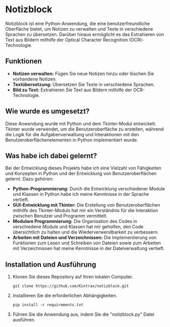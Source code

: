 # Notizblock

Notizblock ist eine Python-Anwendung, die eine benutzerfreundliche Oberfläche bietet, um Notizen zu verwalten und Texte in verschiedene Sprachen zu übersetzen. Darüber hinaus ermöglicht es das Extrahieren von Text aus Bildern mithilfe der Optical Character Recognition (OCR)-Technologie.

## Funktionen

- **Notizen verwalten:** Fügen Sie neue Notizen hinzu oder löschen Sie vorhandene Notizen.
- **Textübersetzung:** Übersetzen Sie Texte in verschiedene Sprachen.
- **Bild zu Text:** Extrahieren Sie Text aus Bildern mithilfe der OCR-Technologie.

## Wie wurde es umgesetzt?
Diese Anwendung wurde mit Python und dem Tkinter-Modul entwickelt. Tkinter wurde verwendet, um die Benutzeroberfläche zu erstellen, während die Logik für die Aufgabenverwaltung und Interaktionen mit den Benutzeroberflächenelementen in Python implementiert wurde.

## Was habe ich dabei gelernt?
Bei der Entwicklung dieses Projekts habe ich eine Vielzahl von Fähigkeiten und Konzepten in Python und der Entwicklung von Benutzeroberflächen gelernt.
Dazu gehören:

- **Python-Programmierung:** Durch die Entwicklung verschiedener Module und Klassen in Python habe ich meine Kenntnisse in der Sprache vertieft.
- **GUI-Entwicklung mit Tkinter:** Die Erstellung von Benutzeroberflächen mithilfe des Tkinter-Moduls hat mir ein Verständnis für die Interaktion zwischen Benutzer und Programm vermittelt.
- **Modulare Programmierung:** Die Organisation des Codes in verschiedene Module und Klassen hat mir geholfen, den Code übersichtlich zu halten und die Wiederverwendbarkeit zu verbessern.
- **Arbeiten mit Dateien und Verzeichnissen:** Die Implementierung von Funktionen zum Lesen und Schreiben von Dateien sowie zum Arbeiten mit Verzeichnissen hat meine Kenntnisse in der Dateiverwaltung vertieft.

## Installation und Ausführung

1. Klonen Sie dieses Repository auf Ihren lokalen Computer.
    ```
    git clone https://github.com/Kintrax/notizblock.git
2. Installieren Sie die erforderlichen Abhängigkeiten.
   ```
   pip install -r requirements.txt
3. Führen Sie die Anwendung aus, indem Sie die "notizblock.py" Datei ausführen.

